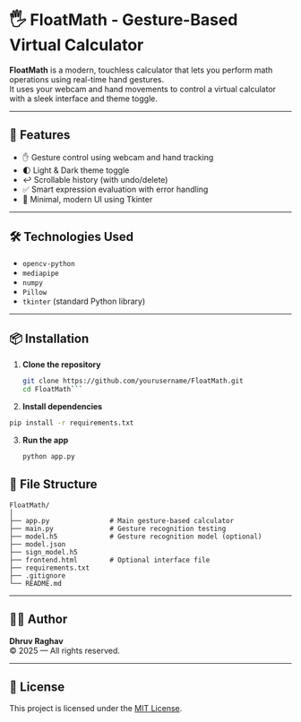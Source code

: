# 🖐️ FloatMath - Gesture-Based Virtual Calculator

**FloatMath** is a modern, touchless calculator that lets you perform math operations using real-time hand gestures.  
It uses your webcam and hand movements to control a virtual calculator with a sleek interface and theme toggle.

---

## 🚀 Features

- ✋ Gesture control using webcam and hand tracking
- 🌓 Light & Dark theme toggle
- ↩️ Scrollable history (with undo/delete)
- ✅ Smart expression evaluation with error handling
- 💎 Minimal, modern UI using Tkinter

---

## 🛠️ Technologies Used

- `opencv-python`
- `mediapipe`
- `numpy`
- `Pillow`
- `tkinter` (standard Python library)

---

## 📦 Installation

1. **Clone the repository**
   ```bash
   git clone https://github.com/yourusername/FloatMath.git
   cd FloatMath```

2. **Install dependencies**
  ```bash
  pip install -r requirements.txt
```

3. **Run the app**
   ```bash
   python app.py
   ```

## 📁 File Structure

```plaintext
FloatMath/
│
├── app.py               # Main gesture-based calculator
├── main.py              # Gesture recognition testing
├── model.h5             # Gesture recognition model (optional)
├── model.json
├── sign_model.h5
├── frontend.html        # Optional interface file
├── requirements.txt
├── .gitignore
└── README.md
```

---

## 👨‍💻 Author

**Dhruv Raghav**  
© 2025 — All rights reserved.

---

## 📜 License

This project is licensed under the [MIT License](LICENSE).
